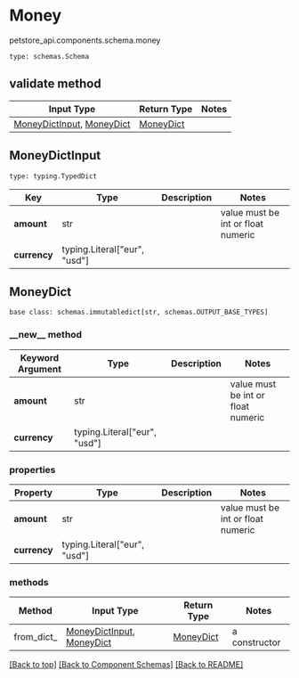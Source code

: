 # Money
petstore_api.components.schema.money
```
type: schemas.Schema
```

## validate method
Input Type | Return Type | Notes
------------ | ------------- | -------------
[MoneyDictInput](#moneydictinput), [MoneyDict](#moneydict) | [MoneyDict](#moneydict) |

## MoneyDictInput
```
type: typing.TypedDict
```
Key | Type |  Description | Notes
------------ | ------------- | ------------- | -------------
**amount** | str |  | value must be int or float numeric
**currency** | typing.Literal["eur", "usd"] |  |

## MoneyDict
```
base class: schemas.immutabledict[str, schemas.OUTPUT_BASE_TYPES]

```
### &lowbar;&lowbar;new&lowbar;&lowbar; method
Keyword Argument | Type | Description | Notes
---------------- | ---- | ----------- | -----
**amount** | str |  | value must be int or float numeric
**currency** | typing.Literal["eur", "usd"] |  |

### properties
Property | Type | Description | Notes
-------- | ---- | ----------- | -----
**amount** | str |  | value must be int or float numeric
**currency** | typing.Literal["eur", "usd"] |  |

### methods
Method | Input Type | Return Type | Notes
------ | ---------- | ----------- | ------
from_dict_ | [MoneyDictInput](#moneydictinput), [MoneyDict](#moneydict) | [MoneyDict](#moneydict) | a constructor

[[Back to top]](#top) [[Back to Component Schemas]](../../../README.md#Component-Schemas) [[Back to README]](../../../README.md)
